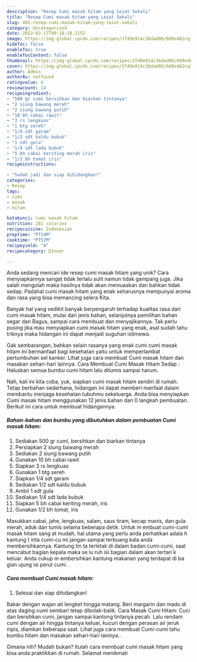 ```yaml
---
description: "Resep Cumi masak hitam yang Lezat Sekali"
title: "Resep Cumi masak hitam yang Lezat Sekali"
slug: 402-resep-cumi-masak-hitam-yang-lezat-sekali
category: Uncategorized
date: 2023-02-17T00:18:18.215Z
image: https://img-global.cpcdn.com/recipes/2f49e914c36dad86/680x482cq70/cumi-masak-hitam-foto-resep-utama.jpg
hideToc: false
enableToc: true
enableTocContent: false
thumbnail: https://img-global.cpcdn.com/recipes/2f49e914c36dad86/680x482cq70/cumi-masak-hitam-foto-resep-utama.jpg
cover: https://img-global.cpcdn.com/recipes/2f49e914c36dad86/680x482cq70/cumi-masak-hitam-foto-resep-utama.jpg
author: Admin
authorAv: notfound
ratingvalue: 4
reviewcount: 14
recipeingredient:
- "500 gr cumi bersihkan dan biarkan tintanya"
- "2 siung bawang merah"
- "2 siung bawang putih"
- "10 bh cabai rawit"
- "3 rs lengkuas"
- "1 btg sereh"
- "1/4 sdt garam"
- "1/2 sdt kaldu bubuk"
- "1 sdt gula"
- "1/4 sdt lada bubuk"
- "5 bh cabai keriting merah iris"
- "1/2 bh tomat iris"
recipeinstructions:

- "Sudah jadi dan siap dihidangkan!"
categories:
- Resep
tags:
- cumi
- masak
- hitam

katakunci: cumi masak hitam 
nutrition: 281 calories
recipecuisine: Indonesian
preptime: "PT14M"
cooktime: "PT57M"
recipeyield: "4"
recipecategory: Dinner

---
```





Anda sedang mencari ide resep cumi masak hitam yang unik? Cara menyiapkannya sangat tidak terlalu sulit namun tidak gampang juga. Jika salah mengolah maka hasilnya tidak akan memuaskan dan bahkan tidak sedap. Padahal cumi masak hitam yang enak seharusnya mempunyai aroma dan rasa yang bisa memancing selera Kita.





Banyak hal yang sedikit banyak berpengaruh terhadap kualitas rasa dari cumi masak hitam, mulai dari jenis bahan, selanjutnya pemilihan bahan segar dan Bagus, sampai cara membuat dan menyajikannya. Tak perlu pusing jika mau menyiapkan cumi masak hitam yang enak,      asal sudah tahu triknya maka hidangan ini dapat menjadi suguhan istimewa.














Gak sembarangan, bahkan selain rasanya yang enak cumi cumi masak hitam ini bermanfaat bagi kesehatan yaitu untuk memperlambat pertumbuhan sel kanker. Lihat juga cara membuat Cumi masak hitam dan masakan sehari-hari lainnya. Cara Membuat Cumi Masak Hitam Sedap : Haluskan semua bumbu cumi hitam lalu ditumis sampai harum.






Nah, kali ini kita coba, yuk, siapkan cumi masak hitam sendiri di rumah. Tetap berbahan sederhana, hidangan ini dapat memberi manfaat dalam membantu menjaga kesehatan tubuhmu sekeluarga. Anda bisa menyiapkan Cumi masak hitam menggunakan 12 jenis bahan dan 0 langkah pembuatan. Berikut ini cara untuk membuat hidangannya.

<!--inarticleads1-->

##### Bahan-bahan dan bumbu yang dibutuhkan dalam pembuatan Cumi masak hitam:

1. Sediakan 500 gr cumi, bersihkan dan biarkan tintanya
1. Persiapkan 2 siung bawang merah
1. Sediakan 2 siung bawang putih
1. Gunakan 10 bh cabai rawit
1. Siapkan 3 rs lengkuas
1. Gunakan 1 btg sereh
1. Siapkan 1/4 sdt garam
1. Sediakan 1/2 sdt kaldu bubuk
1. Ambil 1 sdt gula
1. Sediakan 1/4 sdt lada bubuk
1. Siapkan 5 bh cabai keriting merah, iris
1. Gunakan 1/2 bh tomat, iris


Masukkan cabai, jahe, lengkuas, salam, saus tiram, kecap manis, dan gula merah, aduk dan tumis selama beberapa detik. Untuk m embuat cumi-cumi masak hitam sang at mudah, hal utama yang perlu anda perhatikan adala h kantung t inta cumi-cu mi jangan sampai terbuang kala anda membersihkannya. Kantung tin ta terletak di dalam badan cumi-cumi, saat mencabut bagian kepala maka se lu ruh isi bagian dalam akan tertari k keluar. Anda cukup m embersihkan kantung makanan yang terdapat di ba gian ujung isi perut cumi. 

<!--inarticleads2-->

##### Cara membuat Cumi masak hitam:


1. Selesai dan siap dihidangkan!

Bakar dengan wajan ati lengket hingga matang. Beri margarin dan madu di atas daging cumi sembari tetap dibolak-balik. Cara Masak Cumi Hitam: Cuci dan bersihkan cumi, jangan sampai kantong tintanya pecah. Lalu rendam cumi dengan air hingga tintanya keluar, kucuri dengan perasan air jeruk nipis, diamkan beberapa saat. Lihat juga cara membuat Cumi-cumi tahu bumbu hitam dan masakan sehari-hari lainnya.. 

Gimana nih? Mudah bukan? Itulah cara membuat cumi masak hitam yang bisa anda praktikkan di rumah. Selamat menikmati
